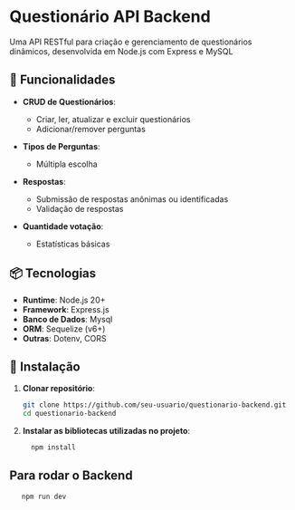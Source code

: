 # Questionário API Backend

Uma API RESTful para criação e gerenciamento de questionários dinâmicos, desenvolvida em Node.js com Express e MySQL

## 🚀 Funcionalidades

- **CRUD de Questionários**:
  - Criar, ler, atualizar e excluir questionários
  - Adicionar/remover perguntas
- **Tipos de Perguntas**:
  - Múltipla escolha
- **Respostas**:
  - Submissão de respostas anônimas ou identificadas
  - Validação de respostas

- **Quantidade votação**:
  - Estatísticas básicas

## 📦 Tecnologias

- **Runtime**: Node.js 20+
- **Framework**: Express.js
- **Banco de Dados**: Mysql
- **ORM**: Sequelize (v6+)
- **Outras**: Dotenv, CORS

## 🔧 Instalação

1. **Clonar repositório**:
   ```bash
   git clone https://github.com/seu-usuario/questionario-backend.git
   cd questionario-backend
   ```
2. **Instalar as bibliotecas utilizadas no projeto**:
   ```bash
     npm install
     ```
## Para rodar o Backend
  ```bash
     npm run dev
  ```


